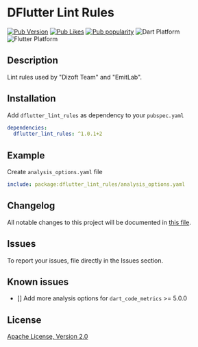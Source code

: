 # DFlutter Lint Rules

[![Pub Version](https://img.shields.io/pub/v/dflutter_lint_rules?logo=dart&logoColor=white)](https://pub.dev/packages/dflutter_lint_rules)
[![Pub Likes](https://badgen.net/pub/likes/dflutter_lint_rules)](https://pub.dev/packages/dflutter_lint_rules)
[![Pub popularity](https://badgen.net/pub/popularity/dflutter_lint_rules)](https://pub.dev/packages/dflutter_lint_rules/score)
![Dart Platform](https://badgen.net/pub/dart-platform/dflutter_lint_rules)
![Flutter Platform](https://badgen.net/pub/flutter-platform/dflutter_lint_rules)

## Description

Lint rules used by "Dizoft Team" and "EmitLab".

## Installation

Add `dflutter_lint_rules` as dependency to your `pubspec.yaml`

```yaml
dependencies:
  dflutter_lint_rules: ^1.0.1+2
```

## Example

Create `analysis_options.yaml` file

```yaml
include: package:dflutter_lint_rules/analysis_options.yaml
```

## Changelog

All notable changes to this project will be documented in [this file](./CHANGELOG.md).

## Issues

To report your issues, file directly in the Issues section.

## Known issues

- [] Add more analysis options for `dart_code_metrics` >= 5.0.0

## License

[Apache License, Version 2.0](https://www.apache.org/licenses/LICENSE-2.0)
